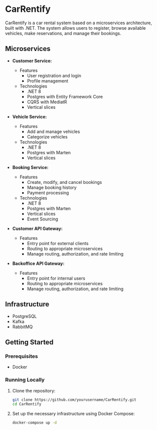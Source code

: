 # CarRentify

CarRentify is a car rental system based on a microservices architecture, built with .NET.
The system allows users to register, browse available vehicles, make reservations, and manage their bookings.

## Microservices

- **Customer Service:**
  - Features
    - User registration and login
    - Profile management
  - Technologies
    - .NET 8
    - Postgres with Entity Framework Core
    - CQRS with MediatR
    - Vertical slices

- **Vehicle Service:**
  - Features
    - Add and manage vehicles
    - Categorize vehicles
  - Technologies
    - .NET 8
    - Postgres with Marten
    - Vertical slices

- **Booking Service:**
  - Features
    - Create, modify, and cancel bookings
    - Manage booking history
    - Payment processing
  - Technologies
    - .NET 8
    - Postgres with Marten
    - Vertical slices
    - Event Sourcing

- **Customer API Gateway:**
  - Features
    - Entry point for external clients
    - Routing to appropriate microservices
    - Manage routing, authorization, and rate limiting

- **Backoffice API Gateway:**
  - Features
    - Entry point for internal users
    - Routing to appropriate microservices
    - Manage routing, authorization, and rate limiting

## Infrastructure
- PostgreSQL
- Kafka
- RabbitMQ

## Getting Started

### Prerequisites

- Docker

### Running Locally

1. Clone the repository:
    ```sh
    git clone https://github.com/yourusername/CarRentify.git
    cd CarRentify
    ```

2. Set up the necessary infrastructure using Docker Compose:
    ```sh
    docker-compose up -d
    ```
